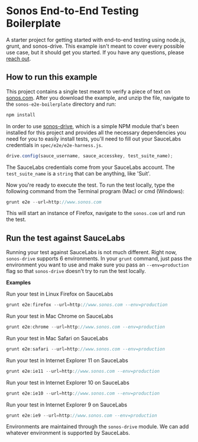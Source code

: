 # Sonos End-to-End Testing Boilerplate

A starter project for getting started with end-to-end testing using node.js,
grunt, and sonos-drive. This example isn't meant to cover every possible
use case, but it should get you started. If you have any questions, please
[reach out](mailto:suit@sonos.com).

## How to run this example

This project contains a single test meant to verify a piece of text on
[sonos.com](http://www.sonos.com). After you download the example, and
unzip the file, navigate to the `sonos-e2e-boilerplate` directory and run:

```javascript
npm install
```

In order to use [sonos-drive](https://github.com/zdfs/sonos-drive), which is
a simple NPM module that's been installed for this project and provides all
the necessary dependencies you need for you to easily install tests, you'll
need to fill out your SauceLabs credentials in `spec/e2e/e2e-harness.js`.

```javascript
drive.config(sauce_username, sauce_accesskey, test_suite_name);
```

The SauceLabs credentials come from your SauceLabs account. The
`test_suite_name` is a `string` that can be anything, like 'Suit'.

Now you're ready to execute the test. To run the test locally, type the
following command from the Terminal program (Mac) or cmd (Windows):

```javascript
grunt e2e --url=http://www.sonos.com
```

This will start an instance of Firefox, navigate to the `sonos.com` url
and run the test.

## Run the test against SauceLabs

Running your test against SauceLabs is not much different. Right now,
`sonos-drive` supports 6 environments. In your `grunt` command, just pass
the environment you want to use and make sure you pass an `--env=production`
flag so that `sonos-drive` doesn't try to run the test locally.

**Examples**

Run your test in Linux Firefox on SauceLabs

```javascript
grunt e2e:firefox --url=http://www.sonos.com --env=production
```

Run your test in Mac Chrome on SauceLabs

```javascript
grunt e2e:chrome --url=http://www.sonos.com --env=production
```

Run your test in Mac Safari on SauceLabs

```javascript
grunt e2e:safari --url=http://www.sonos.com --env=production
```

Run your test in Internet Explorer 11 on SauceLabs

```javascript
grunt e2e:ie11 --url=http://www.sonos.com --env=production
```

Run your test in Internet Explorer 10 on SauceLabs

```javascript
grunt e2e:ie10 --url=http://www.sonos.com --env=production
```

Run your test in Internet Explorer 9 on SauceLabs

```javascript
grunt e2e:ie9 --url=http://www.sonos.com --env=production
```

Environments are maintained through the `sonos-drive` module. We can add
whatever environment is supported by SauceLabs.
